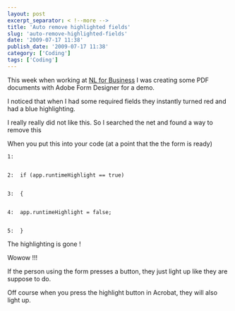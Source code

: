 ```yaml
---
layout: post
excerpt_separator: < !--more -->
title: 'Auto remove highlighted fields'
slug: 'auto-remove-highlighted-fields'
date: '2009-07-17 11:38'
publish_date: '2009-07-17 11:38'
category: ['Coding']
tags: ['Coding']
---
```

This week when working at [NL for Business](http://www.nl4b.com/ "NL For
Business") I was creating some PDF documents with Adobe Form Designer for a
demo.  
  
I noticed that when I had some required fields they instantly turned red and
had a blue highlighting.  
  
I really really did not like this. So I searched the net and found a way to
remove this  
  
  
  
When you put this into your code (at a point that the the form is ready)

    
    
    1:
    
    
    2:  if (app.runtimeHighlight == true)
    
    
    3:  {
    
    
    4:  app.runtimeHighlight = false;
    
    
    5:  }

The highlighting is gone !  
  
Wowow !!!  
  
If the person using the form presses a button, they just light up like they
are suppose to do.  
  
Off course when you press the highlight button in Acrobat, they will also
light up.

